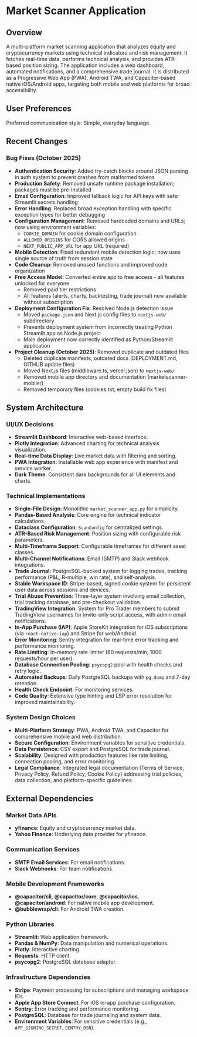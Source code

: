 # Market Scanner Application

## Overview
A multi-platform market scanning application that analyzes equity and cryptocurrency markets using technical indicators and risk management. It fetches real-time data, performs technical analysis, and provides ATR-based position sizing. The application includes a web dashboard, automated notifications, and a comprehensive trade journal. It is distributed as a Progressive Web App (PWA), Android TWA, and Capacitor-based native iOS/Android apps, targeting both mobile and web platforms for broad accessibility.

## User Preferences
Preferred communication style: Simple, everyday language.

## Recent Changes

### Bug Fixes (October 2025)
- **Authentication Security**: Added try-catch blocks around JSON parsing in auth system to prevent crashes from malformed tokens
- **Production Safety**: Removed unsafe runtime package installation; packages must be pre-installed
- **Email Configuration**: Improved fallback logic for API keys with safer Streamlit secrets handling
- **Error Handling**: Replaced broad exception handling with specific exception types for better debugging
- **Configuration Management**: Removed hardcoded domains and URLs; now using environment variables:
  - `COOKIE_DOMAIN` for cookie domain configuration
  - `ALLOWED_ORIGINS` for CORS allowed origins
  - `NEXT_PUBLIC_APP_URL` for app URL (required)
- **Mobile Detection**: Fixed redundant mobile detection logic; now uses single source of truth from session state
- **Code Cleanup**: Removed unused functions and improved code organization
- **Free Access Model**: Converted entire app to free access - all features unlocked for everyone
  - Removed paid tier restrictions
  - All features (alerts, charts, backtesting, trade journal) now available without subscription
- **Deployment Configuration Fix**: Resolved Node.js detection issue
  - Moved `package.json` and Next.js config files to `nextjs-web/` subdirectory
  - Prevents deployment system from incorrectly treating Python Streamlit app as Node.js project
  - Main deployment now correctly identified as Python/Streamlit application
- **Project Cleanup (October 2025)**: Removed duplicate and outdated files
  - Deleted duplicate manifests, outdated docs (DEPLOYMENT.md, GITHUB update files)
  - Moved Next.js files (middleware.ts, vercel.json) to `nextjs-web/`
  - Removed mobile app directory and documentation (marketscanner-mobile/)
  - Removed temporary files (cookies.txt, empty build fix files)

## System Architecture

### UI/UX Decisions
- **Streamlit Dashboard**: Interactive web-based interface.
- **Plotly Integration**: Advanced charting for technical analysis visualization.
- **Real-time Data Display**: Live market data with filtering and sorting.
- **PWA Integration**: Installable web app experience with manifest and service worker.
- **Dark Theme**: Consistent dark backgrounds for all UI elements and charts.

### Technical Implementations
- **Single-File Design**: Monolithic `market_scanner_app.py` for simplicity.
- **Pandas-Based Analysis**: Core engine for technical indicator calculations.
- **Dataclass Configuration**: `ScanConfig` for centralized settings.
- **ATR-Based Risk Management**: Position sizing with configurable risk parameters.
- **Multi-Timeframe Support**: Configurable timeframes for different asset classes.
- **Multi-Channel Notifications**: Email (SMTP) and Slack webhook integrations.
- **Trade Journal**: PostgreSQL-backed system for logging trades, tracking performance (P&L, R-multiple, win rate), and self-analysis.
- **Stable Workspace ID**: Stripe-based, signed cookie system for persistent user data across sessions and devices.
- **Trial Abuse Prevention**: Three-layer system involving email collection, trial tracking database, and pre-checkout validation.
- **TradingView Integration**: System for Pro Trader members to submit TradingView usernames for invite-only script access, with admin email notifications.
- **In-App Purchase (IAP)**: Apple StoreKit integration for iOS subscriptions (via `react-native-iap`) and Stripe for web/Android.
- **Error Monitoring**: Sentry integration for real-time error tracking and performance monitoring.
- **Rate Limiting**: In-memory rate limiter (60 requests/min, 1000 requests/hour per user).
- **Database Connection Pooling**: `psycopg2` pool with health checks and retry logic.
- **Automated Backups**: Daily PostgreSQL backups with `pg_dump` and 7-day retention.
- **Health Check Endpoint**: For monitoring services.
- **Code Quality**: Extensive type hinting and LSP error resolution for improved maintainability.

### System Design Choices
- **Multi-Platform Strategy**: PWA, Android TWA, and Capacitor for comprehensive mobile and web distribution.
- **Secure Configuration**: Environment variables for sensitive credentials.
- **Data Persistence**: CSV export and PostgreSQL for trade journal.
- **Scalability**: Designed with production features like rate limiting, connection pooling, and error monitoring.
- **Legal Compliance**: Integrated legal documentation (Terms of Service, Privacy Policy, Refund Policy, Cookie Policy) addressing trial policies, data collection, and platform-specific guidelines.

## External Dependencies

### Market Data APIs
- **yfinance**: Equity and cryptocurrency market data.
- **Yahoo Finance**: Underlying data provider for yfinance.

### Communication Services
- **SMTP Email Services**: For email notifications.
- **Slack Webhooks**: For team notifications.

### Mobile Development Frameworks
- **@capacitor/cli**, **@capacitor/core**, **@capacitor/ios**, **@capacitor/android**: For native mobile app development.
- **@bubblewrap/cli**: For Android TWA creation.

### Python Libraries
- **Streamlit**: Web application framework.
- **Pandas & NumPy**: Data manipulation and numerical operations.
- **Plotly**: Interactive charting.
- **Requests**: HTTP client.
- **psycopg2**: PostgreSQL database adapter.

### Infrastructure Dependencies
- **Stripe**: Payment processing for subscriptions and managing workspace IDs.
- **Apple App Store Connect**: For iOS in-app purchase configuration.
- **Sentry**: Error tracking and performance monitoring.
- **PostgreSQL**: Database for trade journaling and system data.
- **Environment Variables**: For sensitive credentials (e.g., `APP_SIGNING_SECRET`, `SENTRY_DSN`).